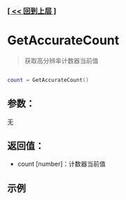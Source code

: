 ### [[ << 回到上层 ]](index.md)

# GetAccurateCount

> 获取高分辨率计数器当前值

```lua

count = GetAccurateCount()

```

## 参数：

无

## 返回值：

+ count [number]：计数器当前值

## 示例

```lua

```